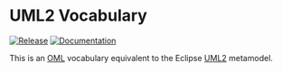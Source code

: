 # UML2 Vocabulary

[![Release](https://img.shields.io/github/v/tag/opencaesar/eclipse-vocabularies?label=release)](https://github.com/opencaesar/eclipse-vocabularies/releases/latest)
[![Documentation](https://img.shields.io/badge/Documentation-HTML-orange)](https://opencaesar.github.io/eclipse-vocabularies/build/oml/www.eclipse.org/uml2/5.0.0/UML.html) 

This is an [OML](https://github.com/opencaesar/oml) vocabulary equivalent to the Eclipse [UML2](https://www.eclipse.org/modeling/mdt/?project=uml2) metamodel. 
